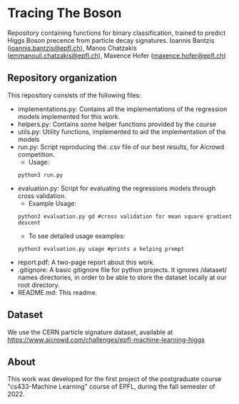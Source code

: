 # Tracing The Boson
Repository containing functions for binary classification, trained to predict Higgs Boson precence from particle decay signatures.
Ioannis Bantzis (<ioannis.bantzis@epfl.ch>), Manos Chatzakis (<emmanouil.chatzakis@epfl.ch>), Maxence Hofer (<maxence.hofer@epfl.ch>)

## Repository organization
This repository consists of the following files:
* implementations.py: Contains all the implementations of the regression models implemented for this work.
* helpers.py: Contains some helper functions provided by the course
* utils.py: Utility functions, implemented to aid the implementation of the models
* run.py: Script reproducing the .csv file of our best results, for Aicrowd competition.
    * Usage:
    ```shell 
    python3 run.py
    ```
* evaluation.py: Script for evaluating the regressions models through cross validation.
    * Example Usage:
    ```shell 
    python3 evaluation.py gd #cross validation for mean square gradient descent
    ```
    * To see detailed usage examples:
    ```shell 
    python3 evaluation.py usage #prints a helping prompt
    ```
* report.pdf: A two-page report about this work.
* .gitignore: A basic gitignore file for python projects. It ignores /dataset/ names directories, in order to be able to store the dataset locally at our root directory.
* README.md: This readme.

## Dataset
We use the CERN particle signature dataset, available at <https://www.aicrowd.com/challenges/epfl-machine-learning-higgs>

## About
This work was developed for the first project of the postgraduate course "cs433-Machine Learning" course of EPFL, during the fall semester of 2022.